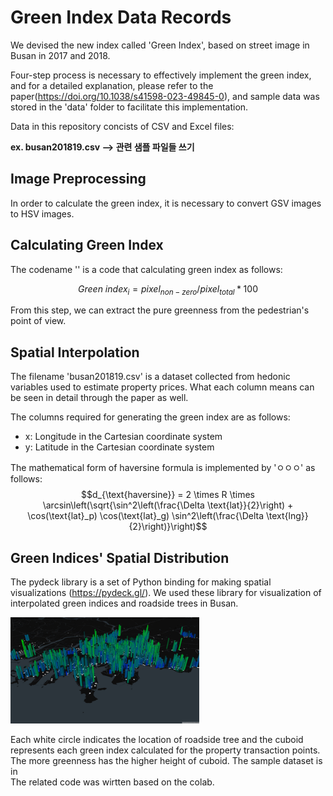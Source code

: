 # Green Index Data Records   
We devised the new index called 'Green Index', based on street image in Busan in 2017 and 2018. 
  
Four-step process is necessary to effectively implement the green index, and for a detailed explanation, please refer to the paper(https://doi.org/10.1038/s41598-023-49845-0), and sample data was stored in the 'data' folder to facilitate this implementation.   

Data in this repository concists of CSV and Excel files:   

**ex. busan201819.csv --> 관련 샘플 파일들 쓰기**

## Image Preprocessing
In order to calculate the green index, it is necessary to convert GSV images to HSV images.   

## Calculating Green Index
The codename '' is a code that calculating green index as follows: 

$$Green \ index_{i} = pixel_{non-zero}/pixel_{total} * 100$$   

From this step, we can extract the pure greenness from the pedestrian's point of view.

## Spatial Interpolation
The filename 'busan201819.csv' is a dataset collected from hedonic variables used to estimate property prices. What each column means can be seen in detail through the paper as well.   

The columns required for generating the green index are as follows:   
- x: Longitude in the Cartesian coordinate system
- y: Latitude in the Cartesian coordinate system

The mathematical form of haversine formula is implemented by 'ㅇㅇㅇ' as follows:
$$d_{\text{haversine}} = 2 \times R \times \arcsin\left(\sqrt{\sin^2\left(\frac{\Delta \text{lat}}{2}\right) + \cos(\text{lat}_p) \cos(\text{lat}_g) \sin^2\left(\frac{\Delta \text{lng}}{2}\right)}\right)$$

## Green Indices' Spatial Distribution   
The pydeck library is a set of Python binding for making spatial visualizations (https://pydeck.gl/). We used these library for visualization of interpolated green indices and roadside trees in Busan.   

<img src = "/README_image/green_index.png" width = "60%">   

Each white circle indicates the location of roadside tree and the cuboid represents each green index calculated for the property transaction points. The more greenness has the higher height of cuboid. The sample dataset is in    
The related code was wirtten based on the colab.   
